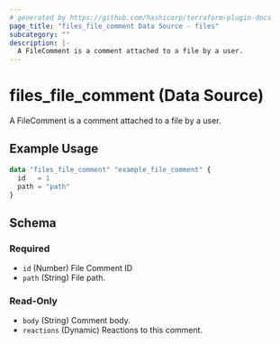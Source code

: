```yaml
---
# generated by https://github.com/hashicorp/terraform-plugin-docs
page_title: "files_file_comment Data Source - files"
subcategory: ""
description: |-
  A FileComment is a comment attached to a file by a user.
---
```


# files_file_comment (Data Source)

A FileComment is a comment attached to a file by a user.

## Example Usage

```terraform
data "files_file_comment" "example_file_comment" {
  id   = 1
  path = "path"
}
```

<!-- schema generated by tfplugindocs -->
## Schema

### Required

- `id` (Number) File Comment ID
- `path` (String) File path.

### Read-Only

- `body` (String) Comment body.
- `reactions` (Dynamic) Reactions to this comment.

